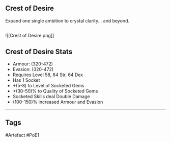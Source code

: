 ## Crest of Desire
Expand one single ambition to crystal clarity... and beyond.
##
![[Crest of Desire.png]]
## Crest of Desire Stats
- Armour: (320-472)
- Evasion: (320-472)
- Requires Level 58, 64 Str, 64 Dex
- Has 1 Socket
- +(5-8) to Level of Socketed Gems
- +(30-50)% to Quality of Socketed Gems
- Socketed Skills deal Double Damage
- (100-150)% increased Armour and Evasion


---
## Tags
#Artefact
#PoE1